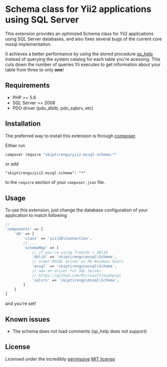# Schema class for Yii2 applications using SQL Server

This extension provides an optimized Schema class for Yii2 applications using SQL Server databases, 
and also fixes several bugs of the current core mssql implementation.

It achieves a better performance by using the stored procedure [sp_help](https://docs.microsoft.com/en-us/sql/relational-databases/system-stored-procedures/sp-help-transact-sql) instead of querying the system catalog for each table you're acessing. This cuts down the number of queries Yii executes to get information about your table from three to only **one**!

Requirements
------------

+ PHP >= 5.6
+ SQL Server >= 2008
+ PDO driver (pdo_dblib, pdo_sqlsrv, etc)

Installation
------------

The preferred way to install this extension is through [composer](http://getcomposer.org/download/).

Either run
```bash
composer require "skiptirengu/yii2-mssql-schema:*"
```

or add 
```
"skiptirengu/yii2-mssql-schema": "*"
```

to the `require` section of your `composer.json` file.

Usage
-----

To use this extension, just change the database configuration of your application to match following
```php
// ...
'components' => [
    'db' => [
        'class' => 'yii\db\Connection',
        // ...
        'schemaMap' => [
            // if you're using freetds + dblib
            'dblib' => 'skiptirengu\mssql\Schema',
            // older MSSQL driver on MS Windows hosts
            'mssql' => 'skiptirengu\mssql\Schema',
            // new ms driver for SQL Server
            // https://github.com/Microsoft/msphpsql
            'sqlsrv' => 'skiptirengu\mssql\Schema',
        ]
    ]
]
```

and you're set!

Known issues
------------
+ The schema does not load comments (sp_help does not support)

License
-------

Licensed under the incredibly [permissive](http://en.wikipedia.org/wiki/Permissive_free_software_licence) [MIT license](http://creativecommons.org/licenses/MIT/)
